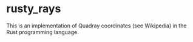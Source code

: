 # rusty_rays

This is an implementation of Quadray coordinates (see Wikipedia) in the Rust programming language.
